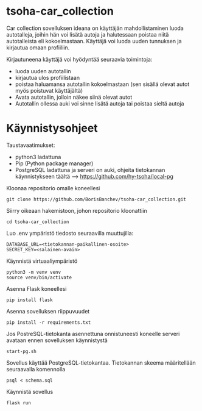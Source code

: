# tsoha-car_collection

Car collection sovelluksen ideana on käyttäjän mahdollistaminen luoda autotalleja, joihin hän voi lisätä autoja ja halutessaan poistaa niitä autotalleista eli kokoelmastaan.
Käyttäjä voi luoda uuden tunnuksen ja kirjautua omaan profiiliin.

Kirjautuneena käyttäjä voi hyödyntää seuraavia toimintoja:

- luoda uuden autotallin
- kirjautua ulos profiilistaan
- poistaa haluamansa autotallin kokoelmastaan (sen sisällä olevat autot myös poistuvat käyttäjältä)
- Avata autotallin, jolloin näkee siinä olevat autot
- Autotallin ollessa auki voi sinne lisätä autoja tai poistaa sieltä autoja


# Käynnistysohjeet
Taustavaatimukset:
- python3 ladattuna
- Pip (Python package manager)
- PostgreSQL ladattuna ja serveri on auki, ohjeita tietokannan käynnistykseen täältä -->  https://github.com/hy-tsoha/local-pg


Kloonaa repositorio omalle koneellesi

`git clone https://github.com/BorisBanchev/tsoha-car_collection.git`

Siirry oikeaan hakemistoon, johon repositorio kloonattiin

`cd tsoha-car_collection`

Luo .env ympäristö tiedosto seuraavilla muuttujilla:

`DATABASE_URL=<tietokannan-paikallinen-osoite>`  
`SECRET_KEY=<salainen-avain>`  

Käynnistä virtuaaliympäristö

`python3 -m venv venv`  
`source venv/bin/activate`

Asenna Flask koneellesi

`pip install flask`

Asenna sovelluksen riippuvuudet

`pip install -r requirements.txt`

Jos PostreSQL-tietokanta asennettuna onnistuneesti koneelle serveri avataan ennen sovelluksen käynnistystä

`start-pg.sh` 

Sovellus käyttää PostgreSQL-tietokantaa. Tietokannan skeema määritellään seuraavalla komennolla

`psql < schema.sql`  

Käynnistä sovellus

`flask run`  

